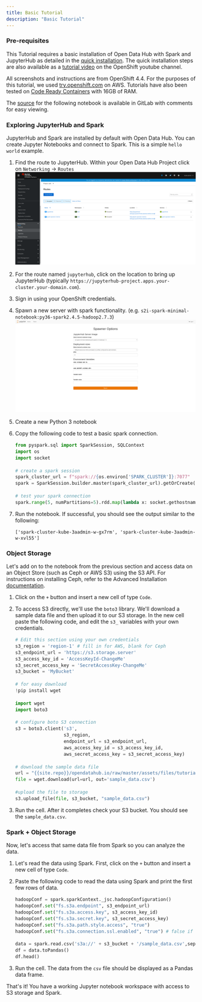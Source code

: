 ```yaml
---
title: Basic Tutorial
description: "Basic Tutorial"
---
```


### Pre-requisites

This Tutorial requires a basic installation of Open Data Hub with Spark and JupyterHub as detailed in the [quick installation](http://opendatahub.io/docs/getting-started/quick-installation.html). The quick installation steps are also available as a <a class="external-link" href="https://www.youtube.com/watch?v=-T6ypF7LoKk&t=2s" target="_blank"><i class="fas fa-external-link-alt"></i>tutorial video</a> on the OpenShift youtube channel.

All screenshots and instructions are from OpenShift 4.4. For the purposes of this tutorial, we used [try.openshift.com](https://try.openshift.com/) on AWS. Tutorials have also been tested on [Code Ready Containers](https://code-ready.github.io/crc/) with 16GB of RAM.

The [source](./basic_tutorial_notebook.ipynb) for the following notebook is available in GitLab with comments for easy viewing.

### Exploring JupyterHub and Spark

JupyterHub and Spark are installed by default with Open Data Hub. You can create Jupyter Notebooks and connect to Spark. This is a simple `hello world` example.

1.  Find the route to JupyterHub. Within your Open Data Hub Project click on `Networking` -> `Routes`
    ![Routes](./routes.png "Routes")
1.  For the route named `jupyterhub`, click on the location to bring up JupyterHub (typically `https://jupyterhub-project.apps.your-cluster.your-domain.com`).
1.  Sign in using your OpenShift credentials.
1.  Spawn a new server with spark functionality. (e.g. `s2i-spark-minimal-notebook:py36-spark2.4.5-hadoop2.7.3`)
    ![New Notebook](./new-notebook.png "New Notebook")
1.  Create a new Python 3 notebook
1.  Copy the following code to test a basic spark connection.

    ```python
    from pyspark.sql import SparkSession, SQLContext
    import os
    import socket

    # create a spark session
    spark_cluster_url = f"spark://{os.environ['SPARK_CLUSTER']}:7077"
    spark = SparkSession.builder.master(spark_cluster_url).getOrCreate()

    # test your spark connection
    spark.range(5, numPartitions=5).rdd.map(lambda x: socket.gethostname()).distinct().collect()
    ```

1.  Run the notebook. If successful, you should see the output similar to the following:
    ```
    ['spark-cluster-kube-3aadmin-w-gx7rm', 'spark-cluster-kube-3aadmin-w-xvl55']
    ```

### Object Storage

Let's add on to the notebook from the previous section and access data on an Object Store (such as Ceph or AWS S3) using the S3 API. For instructions on installing Ceph, refer to the Advanced Installation [documentation]({{site.baseurl}}/docs/administration/advanced-installation/object-storage.html).

1.  Click on the `+` button and insert a new cell of type `Code`.
1.  To access S3 directly, we'll use the `boto3` library. We'll download a sample data file and then upload it to our S3 storage. In the new cell paste the following code, and edit the `s3_` variables with your own credentials.

    ```python
    # Edit this section using your own credentials
    s3_region = 'region-1' # fill in for AWS, blank for Ceph
    s3_endpoint_url = 'https://s3.storage.server'
    s3_access_key_id = 'AccessKeyId-ChangeMe'
    s3_secret_access_key = 'SecretAccessKey-ChangeMe'
    s3_bucket = 'MyBucket'

    # for easy download
    !pip install wget

    import wget
    import boto3

    # configure boto S3 connection
    s3 = boto3.client('s3',
                      s3_region,
                      endpoint_url = s3_endpoint_url,
                      aws_access_key_id = s3_access_key_id,
                      aws_secret_access_key = s3_secret_access_key)

    # download the sample data file
    url = "{{site.repo}}/opendatahub.io/raw/master/assets/files/tutorials/basic/sample_data.csv"
    file = wget.download(url=url, out='sample_data.csv')

    #upload the file to storage
    s3.upload_file(file, s3_bucket, "sample_data.csv")
    ```

1.  Run the cell. After it completes check your S3 bucket. You should see the `sample_data.csv`.

### Spark + Object Storage

Now, let's access that same data file from Spark so you can analyze the data.

1.  Let's read the data using Spark. First, click on the `+` button and insert a new cell of type `Code`.
1.  Paste the following code to read the data using Spark and print the first few rows of data.

    ```python
    hadoopConf = spark.sparkContext._jsc.hadoopConfiguration()
    hadoopConf.set("fs.s3a.endpoint", s3_endpoint_url)
    hadoopConf.set("fs.s3a.access.key", s3_access_key_id)
    hadoopConf.set("fs.s3a.secret.key", s3_secret_access_key)
    hadoopConf.set("fs.s3a.path.style.access", "true")
    hadoopConf.set("fs.s3a.connection.ssl.enabled", "true") # false if not https

    data = spark.read.csv('s3a://' + s3_bucket + '/sample_data.csv',sep=",", header=True)
    df = data.toPandas()
    df.head()
    ```

1.  Run the cell. The data from the `csv` file should be displayed as a Pandas data frame.

That's it! You have a working Jupyter notebook workspace with access to S3 storage and Spark.
